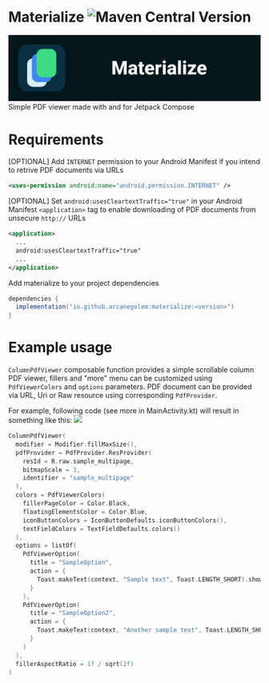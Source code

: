 # Materialize ![Maven Central Version](https://img.shields.io/maven-central/v/io.github.arcanegolem/materialize)
![Materialize Header](https://github.com/arcanegolem/Materialize/blob/master/files/materialize_header.png)
Simple PDF viewer made with and for Jetpack Compose

# Requirements
[OPTIONAL] Add `INTERNET` permission to your Android Manifest if you intend to retrive PDF documents via URLs
```xml
<uses-permission android:name="android.permission.INTERNET" />
```

[OPTIONAL] Set `android:usesCleartextTraffic="true"` in your Android Manifest `<application>` tag to enable downloading of PDF documents from unsecure `http://` URLs
```xml
<application>
  ...
  android:usesCleartextTraffic="true"
  ...
</application>
```

Add materialize to your project dependencies
```gradle
dependencies {
  implementation("io.github.arcanegolem:materialize:<version>")
}
```

# Example usage
`ColumnPdfViewer` composable function provides a simple scrollable column PDF viewer, fillers and "more" menu can be customized using `PdfViewerColors` and `options` parameters. PDF document can be provided via URL, Uri or Raw resource using corresponding `PdfProvider`. 

For example, following code (see more in MainActivity.kt) will result in something like this:
<img src="https://github.com/arcanegolem/Materialize/blob/master/files/materialize_demo.gif" width="380" />

```kotlin
ColumnPdfViewer(
  modifier = Modifier.fillMaxSize(),
  pdfProvider = PdfProvider.ResProvider(
    resId = R.raw.sample_multipage,
    bitmapScale = 3,
    identifier = "sample_multipage"
  ),
  colors = PdfViewerColors(
    fillerPageColor = Color.Black,
    floatingElementsColor = Color.Blue,
    iconButtonColors = IconButtonDefaults.iconButtonColors(),
    textFieldColors = TextFieldDefaults.colors()
  ),
  options = listOf(
    PdfViewerOption(
      title = "SampleOption",
      action = {
        Toast.makeText(context, "Sample text", Toast.LENGTH_SHORT).show()
      }
    ),
    PdfViewerOption(
      title = "SampleOption2",
      action = {
        Toast.makeText(context, "Another sample text", Toast.LENGTH_SHORT).show()
      }
    )
  ),
  fillerAspectRatio = 1f / sqrt(2f)
)
```
